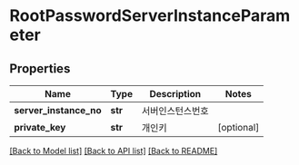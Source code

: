 # RootPasswordServerInstanceParameter

## Properties
Name | Type | Description | Notes
------------ | ------------- | ------------- | -------------
**server_instance_no** | **str** | 서버인스턴스번호 | 
**private_key** | **str** | 개인키 | [optional] 

[[Back to Model list]](../README.md#documentation-for-models) [[Back to API list]](../README.md#documentation-for-api-endpoints) [[Back to README]](../README.md)


